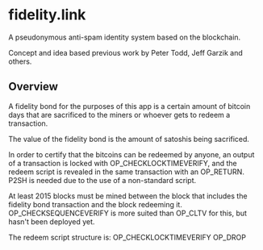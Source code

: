 # fidelity.link

A pseudonymous anti-spam identity system based on the blockchain.

Concept and idea based previous work by Peter Todd, Jeff Garzik and others.

## Overview

A fidelity bond for the purposes of this app is a certain amount of bitcoin
days that are sacrificed to the miners or whoever gets to redeem a transaction.

The value of the fidelity bond is the amount of satoshis being sacrificed.

In order to certify that the bitcoins can be redeemed by anyone, an output of
a transaction is locked with OP\_CHECKLOCKTIMEVERIFY, and the redeem script
is revealed in the same transaction with an OP\_RETURN. P2SH is needed due to
the use of a non-standard script.

At least 2015 blocks must be mined between the block that includes the fidelity
bond transaction and the block redeeming it. OP\_CHECKSEQUENCEVERIFY is more
suited than OP_CLTV for this, but hasn't been deployed yet.

The redeem script structure is:
  <magic string> <block height> OP\_CHECKLOCKTIMEVERIFY OP\_DROP
